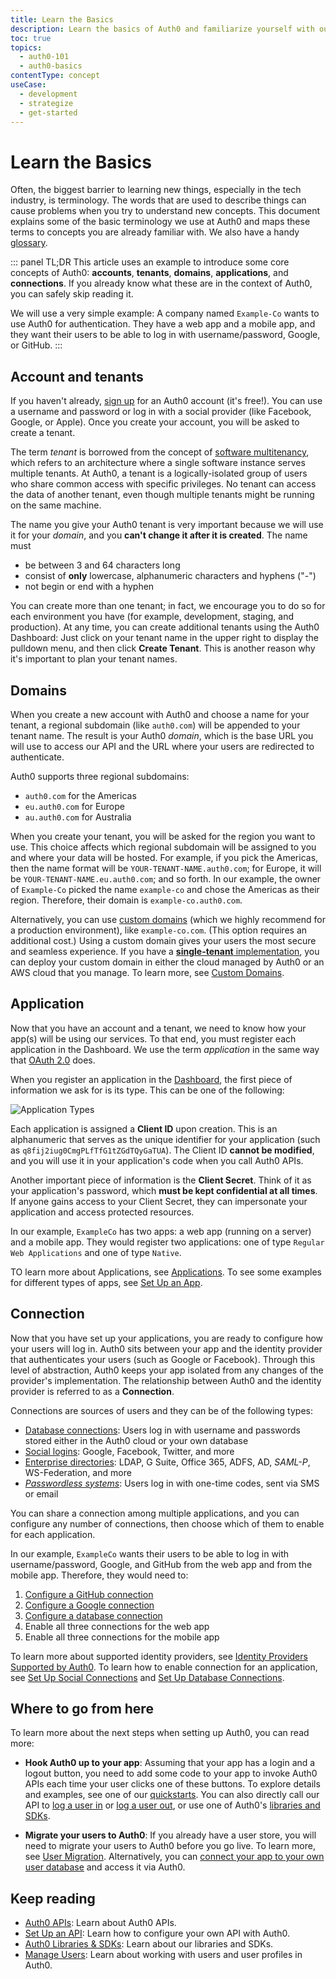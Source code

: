 ```yaml
---
title: Learn the Basics
description: Learn the basics of Auth0 and familiarize yourself with our terminology.
toc: true
topics:
  - auth0-101
  - auth0-basics
contentType: concept
useCase:
  - development
  - strategize
  - get-started
---
```


# Learn the Basics

Often, the biggest barrier to learning new things, especially in the tech industry, is terminology. The words that are used to describe things can cause problems when you try to understand new concepts. This document explains some of the basic terminology we use at Auth0 and maps these terms to concepts you are already familiar with. We also have a handy [glossary](/glossary).

::: panel TL;DR
This article uses an example to introduce some core concepts of Auth0: **accounts**, **tenants**, **domains**, **applications**, and **connections**. If you already know what these are in the context of Auth0, you can safely skip reading it.

We will use a very simple example: A company named `Example-Co` wants to use Auth0 for authentication. They have a web app and a mobile app, and they want their users to be able to log in with username/password, Google, or GitHub.
:::

## Account and tenants

If you haven't already, [sign up](https://auth0.com/signup) for an Auth0 account (it's free!). You can use a username and password or log in with a social provider (like Facebook, Google, or Apple). Once you create your account, you will be asked to create a tenant. 

The term *tenant* is borrowed from the concept of [software multitenancy](https://en.wikipedia.org/wiki/Multitenancy), which refers to an architecture where a single software instance serves multiple tenants. At Auth0, a tenant is a logically-isolated group of users who share common access with specific privileges. No tenant can access the data of another tenant, even though multiple tenants might be running on the same machine.

The name you give your Auth0 tenant is very important because we will use it for your *domain*, and you **can't change it after it is created**. The name must

- be between 3 and 64 characters long
- consist of **only** lowercase, alphanumeric characters and hyphens ("-")
- not begin or end with a hyphen

You can create more than one tenant; in fact, we encourage you to do so for each environment you have (for example, development, staging, and production). At any time, you can create additional tenants using the Auth0 Dashboard: Just click on your tenant name in the upper right to display the pulldown menu, and then click **Create Tenant**. This is another reason why it's important to plan your tenant names. 

## Domains

When you create a new account with Auth0 and choose a name for your tenant, a regional subdomain (like `auth0.com`) will be appended to your tenant name. The result is your Auth0 *domain*, which is the base URL you will use to access our API and the URL where your users are redirected to authenticate. 

Auth0 supports three regional subdomains: 

- `auth0.com` for the Americas
- `eu.auth0.com` for Europe
- `au.auth0.com` for Australia

When you create your tenant, you will be asked for the region you want to use. This choice affects which regional subdomain will be assigned to you and where your data will be hosted. For example, if you pick the Americas, then the name format will be `YOUR-TENANT-NAME.auth0.com`; for Europe, it will be `YOUR-TENANT-NAME.eu.auth0.com`; and so forth. In our example, the owner of `Example-Co` picked the name `example-co` and chose the Americas as their region. Therefore, their domain is `example-co.auth0.com`.

Alternatively, you can use [custom domains](#custom-domains) (which we highly recommend for a production environment), like `example-co.com`. (This option requires an additional cost.) Using a custom domain gives your users the most secure and seamless experience. If you have a [**single-tenant** implementation](/private-cloud), you can deploy your custom domain in either the cloud managed by Auth0 or an AWS cloud that you manage. To learn more, see [Custom Domains](/custom-domains). 

## Application

Now that you have an account and a tenant, we need to know how your app(s) will be using our services. To that end, you must register each application in the Dashboard. We use the term *application* in the same way that [OAuth 2.0](https://tools.ietf.org/html/rfc6749#page-6) does.

When you register an application in the [Dashboard](${manage_url}/#/applications), the first piece of information we ask for is its type. This can be one of the following:

![Application Types](/media/articles/getting-started/client-types.png)

Each application is assigned a **Client ID** upon creation. This is an alphanumeric that serves as the unique identifier for your application (such as `q8fij2iug0CmgPLfTfG1tZGdTQyGaTUA`). The Client ID **cannot be modified**, and you will use it in your application's code when you call Auth0 APIs.

Another important piece of information is the **Client Secret**. Think of it as your application's password, which **must be kept confidential at all times**. If anyone gains access to your Client Secret, they can impersonate your application and access protected resources.

In our example, `ExampleCo` has two apps: a web app (running on a server) and a mobile app. They would register two applications: one of type `Regular Web Applications` and one of type `Native`.

TO learn more about Applications, see [Applications](/applications). To see some examples for different types of apps, see [Set Up an App](/getting-started/set-up-app).

## Connection

Now that you have set up your applications, you are ready to configure how your users will log in. Auth0 sits between your app and the identity provider that authenticates your users (such as Google or Facebook). Through this level of abstraction, Auth0 keeps your app isolated from any changes of the provider's implementation. The relationship between Auth0 and the identity provider is referred to as a **Connection**.

Connections are sources of users and they can be of the following types:

- [Database connections](/connections/database): Users log in with username and passwords stored either in the Auth0 cloud or your own database
- [Social logins](/connections/identity-providers-social): Google, Facebook, Twitter, and more
- [Enterprise directories](/connections/identity-providers-enterprise): LDAP, G Suite, Office 365, ADFS, AD, <dfn data-key="security-assertion-markup-language">SAML-P</dfn>, WS-Federation, and more
- <dfn data-key="passwordless">[Passwordless systems](/connections/passwordless)</dfn>: Users log in with one-time codes, sent via SMS or email

You can share a connection among multiple applications, and you can configure any number of connections, then choose which of them to enable for each application.

In our example, `ExampleCo` wants their users to be able to log in with username/password, Google, and GitHub from the web app and from the mobile app. Therefore, they would need to:

1. [Configure a GitHub connection](/connections/social/github)
2. [Configure a Google connection](/connections/social/google)
3. [Configure a database connection](/connections/database)
4. Enable all three connections for the web app
5. Enable all three connections for the mobile app

To learn more about supported identity providers, see [Identity Providers Supported by Auth0](/identityproviders). To learn how to enable connection for an application, see [Set Up Social Connections](/dashboard/guides/connections/set-up-connections-social) and [Set Up Database Connections](/dashboard/guides/connections/set-up-connections-database).

## Where to go from here

To learn more about the next steps when setting up Auth0, you can read more:

- **Hook Auth0 up to your app**: Assuming that your app has a login and a logout button, you need to add some code to your app to invoke Auth0 APIs each time your user clicks one of these buttons. To explore details and examples, see one of our [quickstarts](/quickstarts). You can also directly call our API to [log a user in](/api/authentication#login) or [log a user out](/api/authentication#logout), or use one of Auth0's [libraries and SDKs](/libraries).

- **Migrate your users to Auth0**: If you already have a user store, you will need to migrate your users to Auth0 before you go live. To learn more, see [User Migration](/users/concepts/overview-user-migration). Alternatively, you can [connect your app to your own user database](/connections/database/custom-db) and access it via Auth0.

## Keep reading

- [Auth0 APIs](/api/info): Learn about Auth0 APIs.
- [Set Up an API](/getting-started/set-up-api): Learn how to configure your own API with Auth0.
- [Auth0 Libraries & SDKs](/libraries): Learn about our libraries and SDKs.
- [Manage Users](/users): Learn about working with users and user profiles in Auth0.
